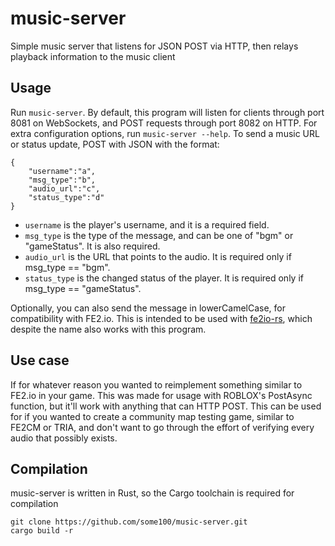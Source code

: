 # music-server

Simple music server that listens for JSON POST via HTTP, then relays playback information to the music client

## Usage

Run `music-server`. By default, this program will listen for clients through port 8081 on WebSockets, and POST requests through port 8082 on HTTP. For extra configuration options, run `music-server --help`. To send a music URL or status update, POST with JSON with the format:
```
{
    "username":"a",
    "msg_type":"b",
    "audio_url":"c",
    "status_type":"d"
}
```
- `username` is the player's username, and it is a required field.
- `msg_type` is the type of the message, and can be one of "bgm" or "gameStatus". It is also required.
- `audio_url` is the URL that points to the audio. It is required only if msg_type == "bgm".
- `status_type` is the changed status of the player. It is required only if msg_type == "gameStatus". 

Optionally, you can also send the message in lowerCamelCase, for compatibility with FE2.io. This is intended to be used with [fe2io-rs](https://github.com/some100/fe2io-rs), which despite the name also works with this program.

## Use case

If for whatever reason you wanted to reimplement something similar to FE2.io in your game. This was made for usage with ROBLOX's PostAsync function, but it'll work with anything that can HTTP POST. This can be used for if you wanted to create a community map testing game, similar to FE2CM or TRIA, and don't want to go through the effort of verifying every audio that possibly exists.

## Compilation

music-server is written in Rust, so the Cargo toolchain is required for compilation
```
git clone https://github.com/some100/music-server.git
cargo build -r
```
